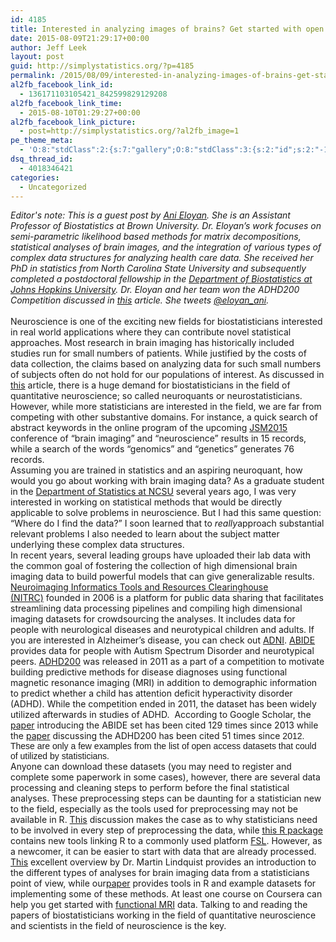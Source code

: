 ```yaml
---
id: 4185
title: Interested in analyzing images of brains? Get started with open access data.
date: 2015-08-09T21:29:17+00:00
author: Jeff Leek
layout: post
guid: http://simplystatistics.org/?p=4185
permalink: /2015/08/09/interested-in-analyzing-images-of-brains-get-started-with-open-access-data/
al2fb_facebook_link_id:
  - 136171103105421_842599829129208
al2fb_facebook_link_time:
  - 2015-08-10T01:29:27+00:00
al2fb_facebook_link_picture:
  - post=http://simplystatistics.org/?al2fb_image=1
pe_theme_meta:
  - 'O:8:"stdClass":2:{s:7:"gallery";O:8:"stdClass":3:{s:2:"id";s:2:"-1";s:5:"width";s:0:"";s:6:"height";s:0:"";}s:5:"video";O:8:"stdClass":1:{s:2:"id";s:2:"-1";}}'
dsq_thread_id:
  - 4018346421
categories:
  - Uncategorized
---
```

<div>
  <i>Editor's note: This is a guest post by <a href="http://www.anieloyan.com/" target="_blank"><span class="lG">Ani</span> Eloyan</a>. She is an Assistant Professor of Biostatistics at Brown University. Dr. Eloyan’s work focuses on</i> <i>semi-parametric likelihood based methods for matrix decompositions, statistical analyses of brain images, and the integration of various types of complex data structures for analyzing health care data</i><i>. She received her PhD in statistics from North Carolina State University and subsequently completed a postdoctoral fellowship in the <a href="http://www.biostat.jhsph.edu/">Department of Biostatistics at Johns Hopkins University</a>. Dr. Eloyan and her team won the <a>ADHD200 Competition</a></i> <i>discussed in <a href="http://journal.frontiersin.org/article/10.3389/fnsys.2012.00061/abstract" target="_blank">this</a> article. She tweets <a href="https://twitter.com/eloyan_ani">@eloyan_ani</a>.</i>
</div>

<div>
  <i> </i>
</div>

<div>
  <div>
    Neuroscience is one of the exciting new fields for biostatisticians interested in real world applications where they can contribute novel statistical approaches. Most research in brain imaging has historically included studies run for small numbers of patients. While justified by the costs of data collection, the claims based on analyzing data for such small numbers of subjects often do not hold for our populations of interest. As discussed in <a href="http://www.huffingtonpost.com/american-statistical-association/wanted-neuroquants_b_3749363.html" target="_blank">this</a> article, there is a huge demand for biostatisticians in the field of quantitative neuroscience; so called neuroquants or neurostatisticians. However, while more statisticians are interested in the field, we are far from competing with other substantive domains. For instance, a quick search of abstract keywords in the online program of the upcoming <a href="https://www.amstat.org/meetings/jsm/2015/" target="_blank">JSM2015</a> conference of “brain imaging” and “neuroscience” results in 15 records, while a search of the words “genomics” and “genetics” generates 76 <a>records</a>.
  </div>
  
  <div>
  </div>
  
  <div>
    Assuming you are trained in statistics and an aspiring neuroquant, how would you go about working with brain imaging data? As a graduate student in the <a href="http://www.stat.ncsu.edu/" target="_blank">Department of Statistics at NCSU</a> several years ago, I was very interested in working on statistical methods that would be directly applicable to solve problems in neuroscience. But I had this same question: “Where do I find the data?” I soon learned that to <i>really</i>approach substantial relevant problems I also needed to learn about the subject matter underlying these complex data structures.
  </div>
  
  <div>
  </div>
  
  <div>
    In recent years, several leading groups have uploaded their lab data with the common goal of fostering the collection of high dimensional brain imaging data to build powerful models that can give generalizable results. <a href="http://www.nitrc.org/" target="_blank">Neuroimaging Informatics Tools and Resources Clearinghouse (NITRC)</a> founded in 2006 is a platform for public data sharing that facilitates streamlining data processing pipelines and compiling high dimensional imaging datasets for crowdsourcing the analyses. It includes data for people with neurological diseases and neurotypical children and adults. If you are interested in Alzheimer’s disease, you can check out <a href="http://adni.loni.usc.edu/" target="_blank">ADNI</a>. <a href="http://fcon_1000.projects.nitrc.org/indi/abide/" target="_blank">ABIDE</a> provides data for people with Autism Spectrum Disorder and neurotypical peers. <a href="http://fcon_1000.projects.nitrc.org/indi/adhd200/" target="_blank">ADHD200</a> was released in 2011 as a part of a competition to motivate building predictive methods for disease diagnoses using functional magnetic resonance imaging (MRI) in addition to demographic information to predict whether a child has attention deficit hyperactivity disorder (ADHD). While the competition ended in 2011, the dataset has been widely utilized afterwards in studies of ADHD.  According to Google Scholar, the <a href="http://www.nature.com/mp/journal/v19/n6/abs/mp201378a.html" target="_blank">paper</a> introducing the ABIDE set has been cited 129 times since 2013 while the <a href="http://journal.frontiersin.org/article/10.3389/fnsys.2012.00062/full" target="_blank">paper</a> discussing the ADHD200 has been cited 51 times since <span style="font-family: Arial;">2012. These are only a few examples from the list of open access datasets that could of utilized by statisticians. </span>
  </div>
  
  <div>
  </div>
  
  <div>
    Anyone can download these datasets (you may need to register and complete some paperwork in some cases), however, there are several data processing and cleaning steps to perform before the final statistical analyses. These preprocessing steps can be daunting for a statistician new to the field, especially as the tools used for preprocessing may not be available in R. <a href="https://hopstat.wordpress.com/2014/08/27/statisticians-in-neuroimaging-need-to-learn-preprocessing/" target="_blank">This</a> discussion makes the case as to why statisticians need to be involved in every step of preprocessing the data, while <u><a href="https://hopstat.wordpress.com/2014/06/17/fslr-an-r-package-interfacing-with-fsl-for-neuroimaging-analysis/" target="_blank">this R package</a></u> contains new tools linking R to a commonly used platform <a href="http://fsl.fmrib.ox.ac.uk/fsl/fslwiki/" target="_blank">FSL</a>. However, as a newcomer, it can be easier to start with data that are already processed. <a href="http://projecteuclid.org/euclid.ss/1242049389" target="_blank">This</a> excellent overview by Dr. Martin Lindquist provides an introduction to the different types of analyses for brain imaging data from a statisticians point of view, while our<a href="http://journals.plos.org/plosone/article?id=10.1371/journal.pone.0089470" target="_blank">paper</a> provides tools in R and example datasets for implementing some of these methods. At least one course on Coursera can help you get started with <a href="https://www.coursera.org/course/fmri" target="_blank">functional MRI</a> data. Talking to and reading the papers of biostatisticians working in the field of quantitative neuroscience and scientists in the field of neuroscience is the key.
  </div>
</div>